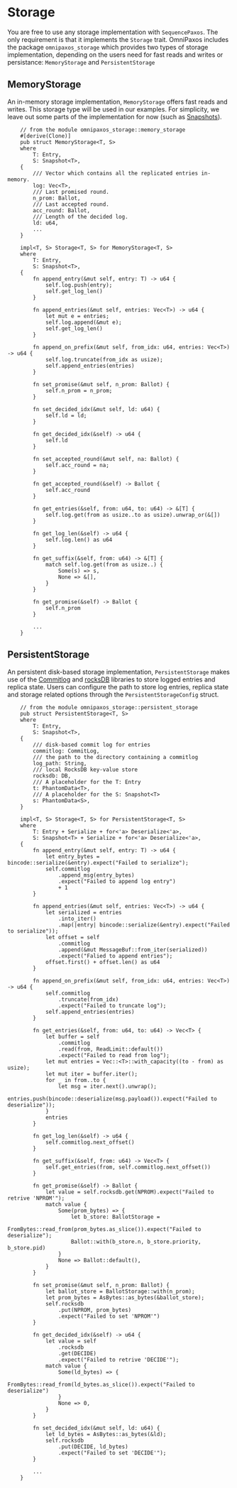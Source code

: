 # Storage
You are free to use any storage implementation with `SequencePaxos`. The only requirement is that it implements the `Storage` trait. OmniPaxos includes the package `omnipaxos_storage` which provides two types of storage implementation, depending on the users need for fast reads and writes or persistance: `MemoryStorage` and `PersistentStorage`

## MemoryStorage
An in-memory storage implementation, `MemoryStorage` offers fast reads and writes. This storage type will be used in our examples. For simplicity, we leave out some parts of the implementation for now (such as [Snapshots](../compaction.md)).
```rust,edition2018,no_run,noplaypen
    // from the module omnipaxos_storage::memory_storage
    #[derive(Clone)]
    pub struct MemoryStorage<T, S>
    where
        T: Entry,
        S: Snapshot<T>,
    {
        /// Vector which contains all the replicated entries in-memory.
        log: Vec<T>,
        /// Last promised round.
        n_prom: Ballot,
        /// Last accepted round.
        acc_round: Ballot,
        /// Length of the decided log.
        ld: u64,
        ...
    }

    impl<T, S> Storage<T, S> for MemoryStorage<T, S>
    where
        T: Entry,
        S: Snapshot<T>,
    {
        fn append_entry(&mut self, entry: T) -> u64 {
            self.log.push(entry);
            self.get_log_len()
        }

        fn append_entries(&mut self, entries: Vec<T>) -> u64 {
            let mut e = entries;
            self.log.append(&mut e);
            self.get_log_len()
        }

        fn append_on_prefix(&mut self, from_idx: u64, entries: Vec<T>) -> u64 {
            self.log.truncate(from_idx as usize);
            self.append_entries(entries)
        }

        fn set_promise(&mut self, n_prom: Ballot) {
            self.n_prom = n_prom;
        }

        fn set_decided_idx(&mut self, ld: u64) {
            self.ld = ld;
        }

        fn get_decided_idx(&self) -> u64 {
            self.ld
        }

        fn set_accepted_round(&mut self, na: Ballot) {
            self.acc_round = na;
        }

        fn get_accepted_round(&self) -> Ballot {
            self.acc_round
        }

        fn get_entries(&self, from: u64, to: u64) -> &[T] {
            self.log.get(from as usize..to as usize).unwrap_or(&[])
        }

        fn get_log_len(&self) -> u64 {
            self.log.len() as u64
        }

        fn get_suffix(&self, from: u64) -> &[T] {
            match self.log.get(from as usize..) {
                Some(s) => s,
                None => &[],
            }
        }

        fn get_promise(&self) -> Ballot {
            self.n_prom
        }
        
        ...
    }
```

## PersistentStorage
An persistent disk-based storage implementation, `PersistentStorage` makes use of the [Commitlog](https://crates.io/crates/commitlog) and [rocksDB](https://crates.io/crates/rocksdb) libraries to store logged entries and replica state. Users can configure the path to store log entries, replica state and storage related options through the `PersistentStorageConfig` struct. 

```rust,edition2018,no_run,noplaypen
    // from the module omnipaxos_storage::persistent_storage
    pub struct PersistentStorage<T, S>
    where
        T: Entry,
        S: Snapshot<T>,
    {
        /// disk-based commit log for entries
        commitlog: CommitLog,
        /// the path to the directory containing a commitlog
        log_path: String,
        /// local RocksDB key-value store
        rocksdb: DB,
        /// A placeholder for the T: Entry
        t: PhantomData<T>,
        /// A placeholder for the S: Snapshot<T>
        s: PhantomData<S>,
    }

    impl<T, S> Storage<T, S> for PersistentStorage<T, S>
    where
        T: Entry + Serialize + for<'a> Deserialize<'a>,
        S: Snapshot<T> + Serialize + for<'a> Deserialize<'a>,
    {
        fn append_entry(&mut self, entry: T) -> u64 {
            let entry_bytes = bincode::serialize(&entry).expect("Failed to serialize");
            self.commitlog
                .append_msg(entry_bytes)
                .expect("Failed to append log entry")
                + 1
        }

        fn append_entries(&mut self, entries: Vec<T>) -> u64 {
            let serialized = entries
                .into_iter()
                .map(|entry| bincode::serialize(&entry).expect("Failed to serialize"));
            let offset = self
                .commitlog
                .append(&mut MessageBuf::from_iter(serialized))
                .expect("Falied to append entries");
            offset.first() + offset.len() as u64
        }

        fn append_on_prefix(&mut self, from_idx: u64, entries: Vec<T>) -> u64 {
            self.commitlog
                .truncate(from_idx)
                .expect("Failed to truncate log");
            self.append_entries(entries)
        }

        fn get_entries(&self, from: u64, to: u64) -> Vec<T> {
            let buffer = self
                .commitlog
                .read(from, ReadLimit::default())
                .expect("Failed to read from log");
            let mut entries = Vec::<T>::with_capacity((to - from) as usize);
            let mut iter = buffer.iter();
            for _ in from..to {
                let msg = iter.next().unwrap();
                entries.push(bincode::deserialize(msg.payload()).expect("Failed to deserialize"));
            }
            entries
        }

        fn get_log_len(&self) -> u64 {
            self.commitlog.next_offset()
        }

        fn get_suffix(&self, from: u64) -> Vec<T> {
            self.get_entries(from, self.commitlog.next_offset())
        }

        fn get_promise(&self) -> Ballot {
            let value = self.rocksdb.get(NPROM).expect("Failed to retrive 'NPROM'");
            match value {
                Some(prom_bytes) => {
                    let b_store: BallotStorage =
                        FromBytes::read_from(prom_bytes.as_slice()).expect("Failed to deserialize");
                    Ballot::with(b_store.n, b_store.priority, b_store.pid)
                }
                None => Ballot::default(),
            }
        }

        fn set_promise(&mut self, n_prom: Ballot) {
            let ballot_store = BallotStorage::with(n_prom);
            let prom_bytes = AsBytes::as_bytes(&ballot_store);
            self.rocksdb
                .put(NPROM, prom_bytes)
                .expect("Failed to set 'NPROM'")
        }

        fn get_decided_idx(&self) -> u64 {
            let value = self
                .rocksdb
                .get(DECIDE)
                .expect("Failed to retrive 'DECIDE'");
            match value {
                Some(ld_bytes) => {
                    FromBytes::read_from(ld_bytes.as_slice()).expect("Failed to deserialize")
                }
                None => 0,
            }
        }

        fn set_decided_idx(&mut self, ld: u64) {
            let ld_bytes = AsBytes::as_bytes(&ld);
            self.rocksdb
                .put(DECIDE, ld_bytes)
                .expect("Failed to set 'DECIDE'");
        }
            
        ...
    }
```



